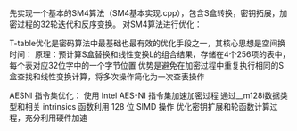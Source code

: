 先实现一个基本的SM4算法（SM4基本实现.cpp），包含S盒转换，密钥拓展，加密过程的32轮迭代和反序变换。
对SM4算法进行优化：

T-table优化是密码算法中最基础也最有效的优化手段之一，其核心思想是空间换时间：
原理：预计算S盒替换和线性变换L的组合结果，存储在4个256项的表中，每个表对应32位字中的一个字节位置
优势是避免在加密过程中重复执行相同的S盒查找和线性变换计算，将多次操作简化为一次查表操作

AESNI 指令集优化：
使用 Intel AES-NI 指令集加速加密过程
通过__m128i数据类型和相关 intrinsics 函数利用 128 位 SIMD 操作
优化密钥扩展和轮函数计算过程，充分利用硬件加速
